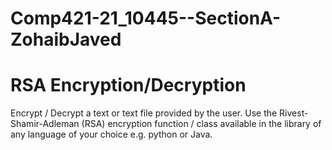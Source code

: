 # Comp421-21_10445--SectionA-ZohaibJaved
# RSA Encryption/Decryption
Encrypt / Decrypt a text or text file provided by the user. Use the Rivest-Shamir-Adleman (RSA) encryption function / class available in the library of any language of your choice e.g. python or Java.
